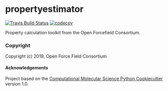 propertyestimator
==============================
[//]: # (Badges)
[![Travis Build Status](https://travis-ci.com/openforcefield/propertyestimator.svg?branch=master)](https://travis-ci.org/REPLACE_WITH_OWNER_ACCOUNT/propertyestimator)
[![codecov](https://codecov.io/gh/openforcefield/propertyestimator/branch/master/graph/badge.svg)](https://codecov.io/gh/REPLACE_WITH_OWNER_ACCOUNT/propertyestimator/branch/master)

Property calculation toolkit from the Open Forcefield Consortium.

### Copyright

Copyright (c) 2019, Open Force Field Consortium


#### Acknowledgements
 
Project based on the 
[Computational Molecular Science Python Cookiecutter](https://github.com/molssi/cookiecutter-cms) version 1.0.

